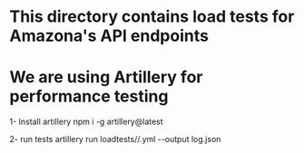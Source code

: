 # This directory contains load tests for Amazona's API endpoints
# We are using Artillery for performance testing

1- Install artillery
npm i -g artillery@latest

2- run tests
artillery run loadtests/<path>/<test>.yml --output log.json